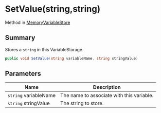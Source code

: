 # SetValue(string,string)

Method in [MemoryVariableStore](./)

## Summary

Stores a `string` in this VariableStorage.

```csharp
public void SetValue(string variableName, string stringValue)
```

## Parameters

| Name                  | Description                               |
| --------------------- | ----------------------------------------- |
| `string` variableName | The name to associate with this variable. |
| `string` stringValue  | The string to store.                      |
